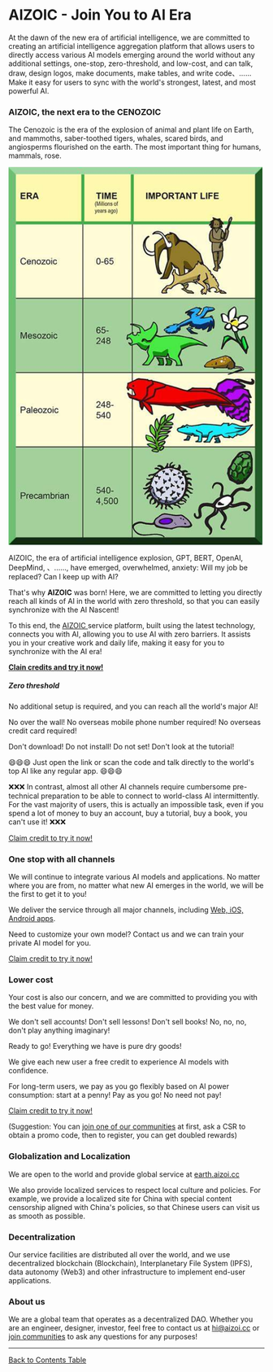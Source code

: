 # AIZOIC - Join You to AI Era

At the dawn of the new era of artificial intelligence, we are committed to creating an artificial intelligence aggregation platform that allows users to directly access various AI models emerging around the world without any additional settings, one-stop, zero-threshold, and low-cost, and can talk, draw, design logos, make documents, make tables, and write code、...... Make it easy for users to sync with the world's strongest, latest, and most powerful AI.

### AIZOIC, the next era to the CENOZOIC

The Cenozoic is the era of the explosion of animal and plant life on Earth, and mammoths, saber-toothed tigers, whales, scared birds, and angiosperms flourished on the earth. The most important thing for humans, mammals, rose.

<img src="./images/lifezoic.png" width="500"/>

AIZOIC, the era of artificial intelligence explosion, GPT, BERT, OpenAI, DeepMind, 、......, have emerged, overwhelmed, anxiety: Will my job be replaced? Can I keep up with AI?

That's why **AIZOIC** was born! Here, we are committed to letting you directly reach all kinds of AI in the world with zero threshold, so that you can easily synchronize with the AI Nascent!

To this end, the [AIZOIC ](https://u.aizoi.cc)service platform, built using the latest technology, connects you with AI, allowing you to use AI with zero barriers. It assists you in your creative work and daily life, making it easy for you to synchronize with the AI era!

[**Clain credits and try it now!**](https://u.aizoi.cc)

##### Zero threshold

No additional setup is required, and you can reach all the world's major AI!

No over the wall! No overseas mobile phone number required! No overseas credit card required!

Don't download! Do not install! Do not set! Don't look at the tutorial!

😄😄😄 Just open the link or scan the code and talk directly to the world's top AI like any regular app. 😄😄😄

❌❌❌ In contrast, almost all other AI channels require cumbersome pre-technical preparation to be able to connect to world-class AI intermittently. For the vast majority of users, this is actually an impossible task, even if you spend a lot of money to buy an account, buy a tutorial, buy a book, you can't use it! ❌❌❌

[Claim credit to try it now!](https://u.aizoi.cc)

### One stop with all channels

We will continue to integrate various AI models and applications. No matter where you are from, no matter what new AI emerges in the world, we will be the first to get it to you!

We deliver the service through all major channels, including [Web, iOS, Android apps](https://u.aizoi.cc/#/pages/user-resource).

Need to customize your own model? Contact us and we can train your private AI model for you.

[Claim credit to try it now!](https://u.aizoi.cc)

### Lower cost

Your cost is also our concern, and we are committed to providing you with the best value for money.

We don't sell accounts! Don't sell lessons! Don't sell books! No, no, no, don't play anything imaginary!

Ready to go! Everything we have is pure dry goods!

We give each new user a free credit to experience AI models with confidence.

For long-term users, we pay as you go flexibly based on AI power consumption: start at a penny! Pay as you go! No need not pay!

[Claim credit to try it now!](https://u.aizoi.cc)

(Suggestion: You can [join one of our communities](https://u.aizoi.cc/#/pages/user-resource) at first, ask a CSR to obtain a promo code, then to register, you can get doubled rewards)

### Globalization and Localization

We are open to the world and provide global service at [earth.aizoi.cc](https://u.earth.aizoi.cc)

We also provide localized services to respect local culture and policies. For example, we provide a localized site for China with special content censorship aligned with China's policies, so that Chinese users can visit us as smooth as possible.

### Decentralization

Our service facilities are distributed all over the world, and we use decentralized blockchain (Blockchain), Interplanetary File System (IPFS), data autonomy (Web3) and other infrastructure to implement end-user applications.

### About us

We are a global team that operates as a decentralized DAO. Whether you are an engineer, designer, investor, feel free to contact us at [hi@aizoi.cc](hi@aizoi.cc) or[ join communities](https://u.aizoi.cc/#/pages/user-resource) to ask any questions for any purposes!

---

[Back to Contents Table](./README.md)
